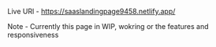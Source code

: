 Live URl - https://saaslandingpage9458.netlify.app/

Note - Currently this page in WIP, wokring or the features and responsiveness
